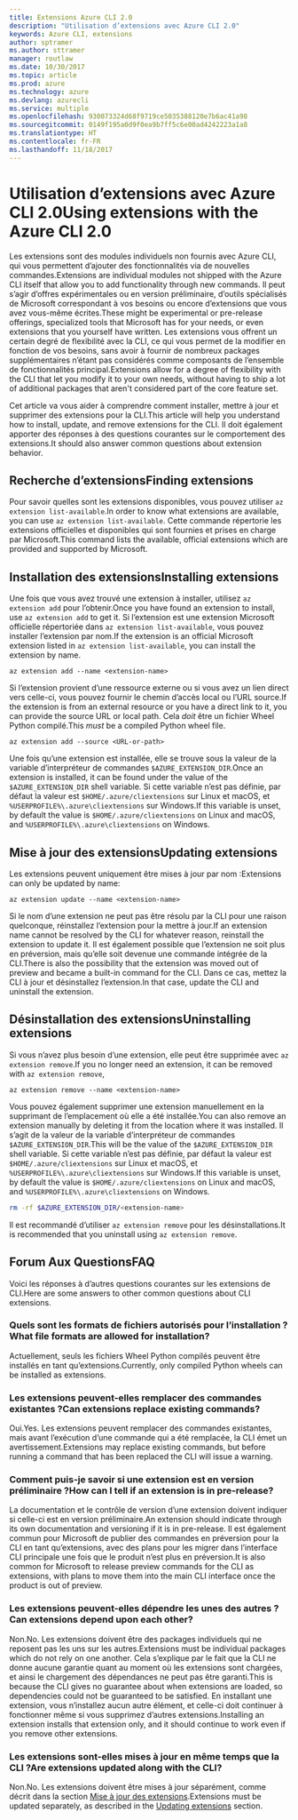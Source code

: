 ```yaml
---
title: Extensions Azure CLI 2.0
description: "Utilisation d’extensions avec Azure CLI 2.0"
keywords: Azure CLI, extensions
author: sptramer
ms.author: sttramer
manager: routlaw
ms.date: 10/30/2017
ms.topic: article
ms.prod: azure
ms.technology: azure
ms.devlang: azurecli
ms.service: multiple
ms.openlocfilehash: 930073324d68f9719ce5035388120e7b6ac41a98
ms.sourcegitcommit: 0149f195a0d9f0ea9b7ff5c6e00ad4242223a1a8
ms.translationtype: HT
ms.contentlocale: fr-FR
ms.lasthandoff: 11/18/2017
---
```

# <a name="using-extensions-with-the-azure-cli-20"></a><span data-ttu-id="80d8b-104">Utilisation d’extensions avec Azure CLI 2.0</span><span class="sxs-lookup"><span data-stu-id="80d8b-104">Using extensions with the Azure CLI 2.0</span></span>

<span data-ttu-id="80d8b-105">Les extensions sont des modules individuels non fournis avec Azure CLI, qui vous permettent d’ajouter des fonctionnalités via de nouvelles commandes.</span><span class="sxs-lookup"><span data-stu-id="80d8b-105">Extensions are individual modules not shipped with the Azure CLI itself that allow you to add functionality through new commands.</span></span> <span data-ttu-id="80d8b-106">Il peut s’agir d’offres expérimentales ou en version préliminaire, d’outils spécialisés de Microsoft correspondant à vos besoins ou encore d’extensions que vous avez vous-même écrites.</span><span class="sxs-lookup"><span data-stu-id="80d8b-106">These might be experimental or pre-release offerings, specialized tools that Microsoft has for your needs, or even extensions that you yourself have written.</span></span> <span data-ttu-id="80d8b-107">Les extensions vous offrent un certain degré de flexibilité avec la CLI, ce qui vous permet de la modifier en fonction de vos besoins, sans avoir à fournir de nombreux packages supplémentaires n’étant pas considérés comme composants de l’ensemble de fonctionnalités principal.</span><span class="sxs-lookup"><span data-stu-id="80d8b-107">Extensions allow for a degree of flexibility with the CLI that let you modify it to your own needs, without having to ship a lot of additional packages that aren't considered part of the core feature set.</span></span>

<span data-ttu-id="80d8b-108">Cet article va vous aider à comprendre comment installer, mettre à jour et supprimer des extensions pour la CLI.</span><span class="sxs-lookup"><span data-stu-id="80d8b-108">This article will help you understand how to install, update, and remove extensions for the CLI.</span></span> <span data-ttu-id="80d8b-109">Il doit également apporter des réponses à des questions courantes sur le comportement des extensions.</span><span class="sxs-lookup"><span data-stu-id="80d8b-109">It should also answer common questions about extension behavior.</span></span>

## <a name="finding-extensions"></a><span data-ttu-id="80d8b-110">Recherche d’extensions</span><span class="sxs-lookup"><span data-stu-id="80d8b-110">Finding extensions</span></span>

<span data-ttu-id="80d8b-111">Pour savoir quelles sont les extensions disponibles, vous pouvez utiliser `az extension list-available`.</span><span class="sxs-lookup"><span data-stu-id="80d8b-111">In order to know what extensions are available, you can use `az extension list-available`.</span></span> <span data-ttu-id="80d8b-112">Cette commande répertorie les extensions officielles et disponibles qui sont fournies et prises en charge par Microsoft.</span><span class="sxs-lookup"><span data-stu-id="80d8b-112">This command lists the available, official extensions which are provided and supported by Microsoft.</span></span>

## <a name="installing-extensions"></a><span data-ttu-id="80d8b-113">Installation des extensions</span><span class="sxs-lookup"><span data-stu-id="80d8b-113">Installing extensions</span></span>

<span data-ttu-id="80d8b-114">Une fois que vous avez trouvé une extension à installer, utilisez `az extension add` pour l’obtenir.</span><span class="sxs-lookup"><span data-stu-id="80d8b-114">Once you have found an extension to install, use `az extension add` to get it.</span></span> <span data-ttu-id="80d8b-115">Si l’extension est une extension Microsoft officielle répertoriée dans `az extension list-available`, vous pouvez installer l’extension par nom.</span><span class="sxs-lookup"><span data-stu-id="80d8b-115">If the extension is an official Microsoft extension listed in `az extension list-available`, you can install the extension by name.</span></span>

```azurecli
az extension add --name <extension-name>
```

<span data-ttu-id="80d8b-116">Si l’extension provient d’une ressource externe ou si vous avez un lien direct vers celle-ci, vous pouvez fournir le chemin d’accès local ou l’URL source.</span><span class="sxs-lookup"><span data-stu-id="80d8b-116">If the extension is from an external resource or you have a direct link to it, you can provide the source URL or local path.</span></span> <span data-ttu-id="80d8b-117">Cela _doit_ être un fichier Wheel Python compilé.</span><span class="sxs-lookup"><span data-stu-id="80d8b-117">This _must_ be a compiled Python wheel file.</span></span>

```azurecli
az extension add --source <URL-or-path>
```

<span data-ttu-id="80d8b-118">Une fois qu’une extension est installée, elle se trouve sous la valeur de la variable d’interpréteur de commandes `$AZURE_EXTENSION_DIR`.</span><span class="sxs-lookup"><span data-stu-id="80d8b-118">Once an extension is installed, it can be found under the value of the `$AZURE_EXTENSION_DIR` shell variable.</span></span> <span data-ttu-id="80d8b-119">Si cette variable n’est pas définie, par défaut la valeur est `$HOME/.azure/cliextensions` sur Linux et macOS, et `%USERPROFILE%\.azure\cliextensions` sur Windows.</span><span class="sxs-lookup"><span data-stu-id="80d8b-119">If this variable is unset, by default the value is `$HOME/.azure/cliextensions` on Linux and macOS, and `%USERPROFILE%\.azure\cliextensions` on Windows.</span></span>

## <a name="updating-extensions"></a><span data-ttu-id="80d8b-120">Mise à jour des extensions</span><span class="sxs-lookup"><span data-stu-id="80d8b-120">Updating extensions</span></span>

<span data-ttu-id="80d8b-121">Les extensions peuvent uniquement être mises à jour par nom :</span><span class="sxs-lookup"><span data-stu-id="80d8b-121">Extensions can only be updated by name:</span></span>

```azurecli
az extension update --name <extension-name>
```

<span data-ttu-id="80d8b-122">Si le nom d’une extension ne peut pas être résolu par la CLI pour une raison quelconque, réinstallez l’extension pour la mettre à jour.</span><span class="sxs-lookup"><span data-stu-id="80d8b-122">If an extension name cannot be resolved by the CLI for whatever reason, reinstall the extension to update it.</span></span> <span data-ttu-id="80d8b-123">Il est également possible que l’extension ne soit plus en préversion, mais qu’elle soit devenue une commande intégrée de la CLI.</span><span class="sxs-lookup"><span data-stu-id="80d8b-123">There is also the possibility that the extension was moved out of preview and became a built-in command for the CLI.</span></span> <span data-ttu-id="80d8b-124">Dans ce cas, mettez la CLI à jour et désinstallez l’extension.</span><span class="sxs-lookup"><span data-stu-id="80d8b-124">In that case, update the CLI and uninstall the extension.</span></span>

## <a name="uninstalling-extensions"></a><span data-ttu-id="80d8b-125">Désinstallation des extensions</span><span class="sxs-lookup"><span data-stu-id="80d8b-125">Uninstalling extensions</span></span>

<span data-ttu-id="80d8b-126">Si vous n’avez plus besoin d’une extension, elle peut être supprimée avec `az extension remove`.</span><span class="sxs-lookup"><span data-stu-id="80d8b-126">If you no longer need an extension, it can be removed with `az extension remove`,</span></span>

```azurecli
az extension remove --name <extension-name>
```

<span data-ttu-id="80d8b-127">Vous pouvez également supprimer une extension manuellement en la supprimant de l’emplacement où elle a été installée.</span><span class="sxs-lookup"><span data-stu-id="80d8b-127">You can also remove an extension manually by deleting it from the location where it was installed.</span></span> <span data-ttu-id="80d8b-128">Il s’agit de la valeur de la variable d’interpréteur de commandes `$AZURE_EXTENSION_DIR`.</span><span class="sxs-lookup"><span data-stu-id="80d8b-128">This will be the value of the `$AZURE_EXTENSION_DIR` shell variable.</span></span> <span data-ttu-id="80d8b-129">Si cette variable n’est pas définie, par défaut la valeur est `$HOME/.azure/cliextensions` sur Linux et macOS, et `%USERPROFILE%\.azure\cliextensions` sur Windows.</span><span class="sxs-lookup"><span data-stu-id="80d8b-129">If this variable is unset, by default the value is `$HOME/.azure/cliextensions` on Linux and macOS, and `%USERPROFILE%\.azure\cliextensions` on Windows.</span></span>

```bash
rm -rf $AZURE_EXTENSION_DIR/<extension-name>
```

<span data-ttu-id="80d8b-130">Il est recommandé d’utiliser `az extension remove` pour les désinstallations.</span><span class="sxs-lookup"><span data-stu-id="80d8b-130">It is recommended that you uninstall using `az extension remove`.</span></span>

## <a name="faq"></a><span data-ttu-id="80d8b-131">Forum Aux Questions</span><span class="sxs-lookup"><span data-stu-id="80d8b-131">FAQ</span></span>

<span data-ttu-id="80d8b-132">Voici les réponses à d’autres questions courantes sur les extensions de CLI.</span><span class="sxs-lookup"><span data-stu-id="80d8b-132">Here are some answers to other common questions about CLI extensions.</span></span>

### <a name="what-file-formats-are-allowed-for-installation"></a><span data-ttu-id="80d8b-133">Quels sont les formats de fichiers autorisés pour l’installation ?</span><span class="sxs-lookup"><span data-stu-id="80d8b-133">What file formats are allowed for installation?</span></span>

<span data-ttu-id="80d8b-134">Actuellement, seuls les fichiers Wheel Python compilés peuvent être installés en tant qu’extensions.</span><span class="sxs-lookup"><span data-stu-id="80d8b-134">Currently, only compiled Python wheels can be installed as extensions.</span></span>

### <a name="can-extensions-replace-existing-commands"></a><span data-ttu-id="80d8b-135">Les extensions peuvent-elles remplacer des commandes existantes ?</span><span class="sxs-lookup"><span data-stu-id="80d8b-135">Can extensions replace existing commands?</span></span>

<span data-ttu-id="80d8b-136">Oui.</span><span class="sxs-lookup"><span data-stu-id="80d8b-136">Yes.</span></span> <span data-ttu-id="80d8b-137">Les extensions peuvent remplacer des commandes existantes, mais avant l’exécution d’une commande qui a été remplacée, la CLI émet un avertissement.</span><span class="sxs-lookup"><span data-stu-id="80d8b-137">Extensions may replace existing commands, but before running a command that has been replaced the CLI will issue a warning.</span></span>

### <a name="how-can-i-tell-if-an-extension-is-in-pre-release"></a><span data-ttu-id="80d8b-138">Comment puis-je savoir si une extension est en version préliminaire ?</span><span class="sxs-lookup"><span data-stu-id="80d8b-138">How can I tell if an extension is in pre-release?</span></span>

<span data-ttu-id="80d8b-139">La documentation et le contrôle de version d’une extension doivent indiquer si celle-ci est en version préliminaire.</span><span class="sxs-lookup"><span data-stu-id="80d8b-139">An extension should indicate through its own documentation and versioning if it is in pre-release.</span></span> <span data-ttu-id="80d8b-140">Il est également commun pour Microsoft de publier des commandes en préversion pour la CLI en tant qu’extensions, avec des plans pour les migrer dans l’interface CLI principale une fois que le produit n’est plus en préversion.</span><span class="sxs-lookup"><span data-stu-id="80d8b-140">It is also common for Microsoft to release preview commands for the CLI as extensions, with plans to move them into the main CLI interface once the product is out of preview.</span></span>

### <a name="can-extensions-depend-upon-each-other"></a><span data-ttu-id="80d8b-141">Les extensions peuvent-elles dépendre les unes des autres ?</span><span class="sxs-lookup"><span data-stu-id="80d8b-141">Can extensions depend upon each other?</span></span>

<span data-ttu-id="80d8b-142">Non.</span><span class="sxs-lookup"><span data-stu-id="80d8b-142">No.</span></span> <span data-ttu-id="80d8b-143">Les extensions doivent être des packages individuels qui ne reposent pas les uns sur les autres.</span><span class="sxs-lookup"><span data-stu-id="80d8b-143">Extensions must be individual packages which do not rely on one another.</span></span> <span data-ttu-id="80d8b-144">Cela s’explique par le fait que la CLI ne donne aucune garantie quant au moment où les extensions sont chargées, et ainsi le chargement des dépendances ne peut pas être garanti.</span><span class="sxs-lookup"><span data-stu-id="80d8b-144">This is because the CLI gives no guarantee about when extensions are loaded, so dependencies could not be guaranteed to be satisfied.</span></span> <span data-ttu-id="80d8b-145">En installant une extension, vous n’installez aucun autre élément, et celle-ci doit continuer à fonctionner même si vous supprimez d’autres extensions.</span><span class="sxs-lookup"><span data-stu-id="80d8b-145">Installing an extension installs that extension only, and it should continue to work even if you remove other extensions.</span></span>

### <a name="are-extensions-updated-along-with-the-cli"></a><span data-ttu-id="80d8b-146">Les extensions sont-elles mises à jour en même temps que la CLI ?</span><span class="sxs-lookup"><span data-stu-id="80d8b-146">Are extensions updated along with the CLI?</span></span>

<span data-ttu-id="80d8b-147">Non.</span><span class="sxs-lookup"><span data-stu-id="80d8b-147">No.</span></span> <span data-ttu-id="80d8b-148">Les extensions doivent être mises à jour séparément, comme décrit dans la section [Mise à jour des extensions](#updating-extensions).</span><span class="sxs-lookup"><span data-stu-id="80d8b-148">Extensions must be updated separately, as described in the [Updating extensions](#updating-extensions) section.</span></span>
